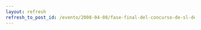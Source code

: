 ```yaml
---
layout: refresh
refresh_to_post_id: /evento/2008-04-08/fase-final-del-concurso-de-sl-de-clm
---
```

